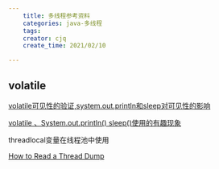 ```yaml
---
    title: 多线程参考资料
    categories: java-多线程
    tags:
    creator: cjq
    create_time: 2021/02/10

---
```


## volatile

[volatile可见性的验证,system.out.println和sleep对可见性的影响](https://blog.csdn.net/qq_33129875/article/details/93207370)

[volatile 、System.out.println() sleep()使用的有趣现象](https://blog.csdn.net/qq_31442743/article/details/107509580)





threadlocal变量在线程池中使用







[How to Read a Thread Dump](https://dzone.com/articles/how-to-read-a-thread-dump)

